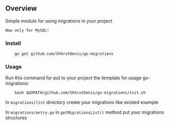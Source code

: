 ## Overview

Simple module for using migrations in your project
 
`Now only for MySQL!`

### Install

```
    go get github.com/ShkrutDenis/go-migrations
```

### Usage

Run this command for put to your project the template for usage go-migrations:
```
    bash $GOPATH/github.com/ShkrutDenis/go-migrations/init.sh
```

In `migrations/list` directory create your migrations like existed example

In `migrations/entry.go` in `getMigrationsList()` method put your migrations structures